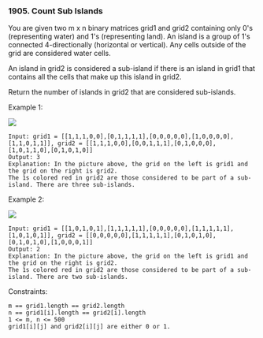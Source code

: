### 1905. Count Sub Islands

You are given two m x n binary matrices grid1 and grid2 containing only 0's (representing water) and 1's (representing land). An island is a group of 1's connected 4-directionally (horizontal or vertical). Any cells outside of the grid are considered water cells.

An island in grid2 is considered a sub-island if there is an island in grid1 that contains all the cells that make up this island in grid2.

Return the number of islands in grid2 that are considered sub-islands.



Example 1:

![](https://assets.leetcode.com/uploads/2021/06/10/test1.png)

    Input: grid1 = [[1,1,1,0,0],[0,1,1,1,1],[0,0,0,0,0],[1,0,0,0,0],[1,1,0,1,1]], grid2 = [[1,1,1,0,0],[0,0,1,1,1],[0,1,0,0,0],[1,0,1,1,0],[0,1,0,1,0]]
    Output: 3
    Explanation: In the picture above, the grid on the left is grid1 and the grid on the right is grid2.
    The 1s colored red in grid2 are those considered to be part of a sub-island. There are three sub-islands.

Example 2:

![](https://assets.leetcode.com/uploads/2021/06/03/testcasex2.png)

    Input: grid1 = [[1,0,1,0,1],[1,1,1,1,1],[0,0,0,0,0],[1,1,1,1,1],[1,0,1,0,1]], grid2 = [[0,0,0,0,0],[1,1,1,1,1],[0,1,0,1,0],[0,1,0,1,0],[1,0,0,0,1]]
    Output: 2
    Explanation: In the picture above, the grid on the left is grid1 and the grid on the right is grid2.
    The 1s colored red in grid2 are those considered to be part of a sub-island. There are two sub-islands.



Constraints:

    m == grid1.length == grid2.length
    n == grid1[i].length == grid2[i].length
    1 <= m, n <= 500
    grid1[i][j] and grid2[i][j] are either 0 or 1.
